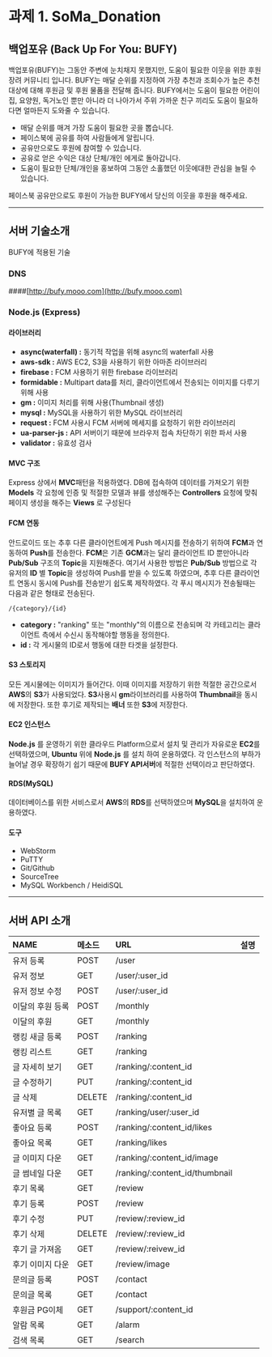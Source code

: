 # 과제 1.  SoMa_Donation

## 백업포유 (Back Up For You: BUFY)
백업포유(BUFY)는 그동안 주변에 눈치채지 못했지만, 도움이 필요한 이웃을 위한 후원 장려 커뮤니티 입니다.
BUFY는 매달 순위를 지정하여 가장 추천과 조회수가 높은 추천 대상에 대해 후원금 및 후원 물품을 전달해 줍니다.
BUFY에서는 도움이 필요한 어린이집, 요양원, 독거노인 뿐만 아니라 더 나아가서 주위 가까운 친구 끼리도 도움이 필요하다면 얼마든지 도와줄 수 있습니다.

- 매달 순위를 매겨 가장 도움이 필요한 곳을 뽑습니다.
- 페이스북에 공유를 하여 사람들에게 알립니다.
- 공유만으로도 후원에 참여할 수 있습니다.
- 공유로 얻은 수익은 대상 단체/개인 에게로 돌아갑니다.
- 도움이 필요한 단체/개인을 홍보하여 그동안 소홀했던 이웃에대한 관심을 늘릴 수 있습니다.

페이스북 공유만으로도 후원이 가능한 BUFY에서 당신의 이웃을 후원을 해주세요.

---
## 서버 기술소개
BUFY에 적용된 기술


### DNS
####[http://bufy.mooo.com](http://bufy.mooo.com)


### Node.js (Express)
#### 라이브러리
- **async(waterfall) :** 동기적 작업을 위해 async의 waterfall 사용
- **aws-sdk :** AWS EC2, S3을 사용하기 위한 아마존 라이브러리
- **firebase :** FCM 사용하기 위한 firebase 라이브러리
- **formidable :** Multipart data를 처리, 클라이언트에서 전송되는 이미지를 다루기 위해 사용
- **gm :** 이미지 처리를 위해 사용(Thumbnail 생성)
- **mysql :** MySQL을 사용하기 위한 MySQL 라이브러리
- **request :** FCM 사용시 FCM 서버에 메세지를 요청하기 위한 라이브러리
- **ua-parser-js :** API 서버이기 때문에 브라우저 접속 차단하기 위한 파서 사용
- **validator :** 유효성 검사

#### MVC 구조
Express 상에서 **MVC**패턴을 적용하였다.
DB에 접속하여 데이터를 가져오기 위한 **Models**
각 요청에 인증 및 적절한 모델과 뷰를 생성해주는 **Controllers**
요청에 맞춰 페이지 생성을 해주는 **Views**
로 구성된다

#### FCM 연동
안드로이드 또는 추후 다른 클라이언트에게 Push 메시지를 전송하기 위하여
**FCM**과 연동하여 **Push**를 전송한다.
**FCM**은 기존 **GCM**과는 달리 클라이언트 ID 뿐만아니라 **Pub/Sub** 구조의 **Topic**을 지원해준다.
여기서 사용한 방법은 **Pub/Sub** 방법으로 각 유저의 **ID** 별 **Topic**을 생성하여 Push를 받을 수 있도록 하였으며,
추후 다른 클라이언트 연동시 동시에 Push를 전송받기 쉽도록 제작하였다.
각 푸시 메시지가 전송될때는 다음과 같은 형태로 전송된다. 
	
	/{category}/{id}
	
- **category :** "ranking" 또는 "monthly"의 이름으로 전송되며 각 카테고리는 클라이언트 측에서 수신시 동작해야할 행동을 정의한다.
- **id :** 각 게시물의 ID로서 행동에 대한 타겟을 설정한다. 

#### S3 스토리지
모든 게시물에는 이미지가 들어간다. 이때 이미지를 저장하기 위한 적절한 공간으로서 **AWS**의 **S3**가 사용되었다.
**S3**사용시 **gm**라이브러리를 사용하여 **Thumbnail**을 동시에 저장한다.
또한 후기로 제작되는 **배너** 또한 **S3**에 저장한다.

#### EC2 인스턴스
**Node.js** 를 운영하기 위한 클라우드 Platform으로서 설치 및 관리가 자유로운 **EC2**를 선택하였으며, 
**Ubuntu** 위에 **Node.js** 를 설치 하여 운용하였다.
각 인스턴스의 부하가 늘어날 경우 확장하기 쉽기 때문에 **BUFY API서버**에 적절한 선택이라고 판단하였다.

#### RDS(MySQL)
데이터베이스를 위한 서비스로서 **AWS**의 **RDS**를 선택하였으며 **MySQL**을 설치하여 운용하였다.

#### 도구
- WebStorm
- PuTTY
- Git/Github
- SourceTree
- MySQL Workbench / HeidiSQL

---
## 서버 API 소개
| NAME				| 메소드		| URL							| 설명					|
| :---------------- | :------------ | :---------------------------- | :-------------------- |
| 유저 등록			| POST			| /user							| 						|
| 유저 정보			| GET			| /user/:user_id				|						|
| 유저 정보 수정	| POST			| /user/:user_id				|						|
| 이달의 후원 등록	| POST			| /monthly						|						|
| 이달의 후원		| GET			| /monthly						|						|
| 랭킹 새글 등록	| POST			| /ranking						|						|
| 랭킹 리스트		| GET			| /ranking						|						|
| 글 자세히 보기	| GET			| /ranking/:content_id			|						|
| 글 수정하기		| PUT			| /ranking/:content_id			|						|
| 글 삭제			| DELETE		| /ranking/:content_id			|						|
| 유저별 글 목록	| GET			| /ranking/user/:user_id		|						|
| 좋아요 등록		| POST			| /ranking/:content_id/likes	|						|
| 좋아요 목록		| GET			| /ranking/likes				|						|
| 글 이미지 다운	| GET			| /ranking/:content_id/image	|						|
| 글 썸네일 다운	| GET			| /ranking/:content_id/thumbnail|						|
| 후기 목록			| GET			| /review						|						|
| 후기 등록			| POST			| /review						|						|
| 후기 수정			| PUT			| /review/:review_id			|						|
| 후기 삭제			| DELETE		| /review/:review_id			|						|
| 후기 글 가져옴	| GET			| /review/:reivew_id			|						|
| 후기 이미지 다운	| GET			| /review/image					|						|
| 문의글 등록		| POST			| /contact						|						|
| 문의글 목록		| GET			| /contact						|						|
| 후원금 PG이체		| GET			| /support/:content_id			|						|
| 알람 목록			| GET			| /alarm						|						|
| 검색 목록			| GET			| /search						|						|
